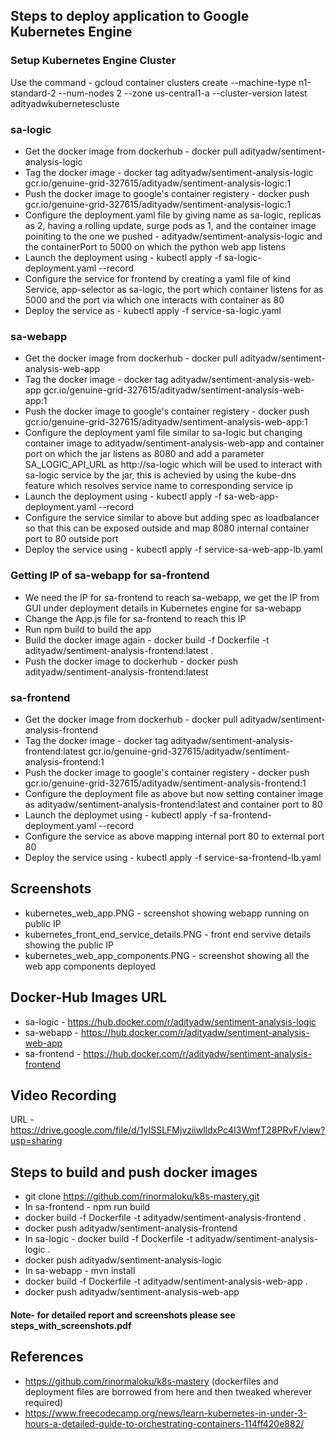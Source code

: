 ## Steps to deploy application to Google Kubernetes Engine
### Setup Kubernetes Engine Cluster
Use the command - gcloud container clusters create --machine-type n1-standard-2 --num-nodes 2 --zone us-central1-a --cluster-version latest adityadwkubernetescluste
### sa-logic
* Get the docker image from dockerhub - docker pull adityadw/sentiment-analysis-logic
* Tag the docker image - docker tag adityadw/sentiment-analysis-logic gcr.io/genuine-grid-327615/adityadw/sentiment-analysis-logic:1
* Push the docker image to google's container registery - docker push gcr.io/genuine-grid-327615/adityadw/sentiment-analysis-logic:1
* Configure the deployment.yaml file by giving name as sa-logic, replicas as 2, having a rolling update, surge pods as 1, and the container image poiniting to the one we pushed - adityadw/sentiment-analysis-logic and the containerPort to 5000 on which the python web app listens
* Launch the deployment using - kubectl apply -f sa-logic-deployment.yaml --record
* Configure the service for frontend by creating a yaml file of kind Service, app-selector as sa-logic, the port which container listens for as 5000 and the port via which one interacts with container as 80
* Deploy the service as - kubectl apply -f service-sa-logic.yaml
### sa-webapp
* Get the docker image from dockerhub - docker pull adityadw/sentiment-analysis-web-app
* Tag the docker image - docker tag adityadw/sentiment-analysis-web-app gcr.io/genuine-grid-327615/adityadw/sentiment-analysis-web-app:1
* Push the docker image to google's container registery - docker push gcr.io/genuine-grid-327615/adityadw/sentiment-analysis-web-app:1
* Configure the deployment yaml file similar to sa-logic but changing container image to adityadw/sentiment-analysis-web-app and container port on which the jar listens as 8080 and add a parameter SA_LOGIC_API_URL as http://sa-logic which will be used to interact with sa-logic service by the jar, this is achevied by using the kube-dns feature which resolves service name to corresponding service ip
* Launch the deployment using - kubectl apply -f sa-web-app-deployment.yaml --record
* Configure the service similar to above but adding spec as loadbalancer so that this can be exposed outside and map 8080 internal container port to 80 outside port
* Deploy the service using - kubectl apply -f service-sa-web-app-lb.yaml
### Getting IP  of sa-webapp for sa-frontend
* We need the IP for sa-frontend to reach sa-webapp, we get the IP from GUI under deployment details in Kubernetes engine for sa-webapp
* Change the App.js file for sa-frontend to reach this IP
* Run npm build to build the app
* Build the docker image again - docker build -f Dockerfile -t adityadw/sentiment-analysis-frontend:latest .
* Push the docker image to dockerhub - docker push adityadw/sentiment-analysis-frontend:latest
### sa-frontend
* Get the docker image from dockerhub - docker pull adityadw/sentiment-analysis-frontend
* Tag the docker image - docker tag adityadw/sentiment-analysis-frontend:latest gcr.io/genuine-grid-327615/adityadw/sentiment-analysis-frontend:1
* Push the docker image to google's container registery - docker push gcr.io/genuine-grid-327615/adityadw/sentiment-analysis-frontend:1
* Configure the deployment file as above but now setting container image as adityadw/sentiment-analysis-frontend:latest and container port to 80
* Launch the deploymet using - kubectl apply -f sa-frontend-deployment.yaml --record
* Configure the service as above mapping internal port 80 to external port 80
* Deploy the service using - kubectl apply -f service-sa-frontend-lb.yaml
## Screenshots
* kubernetes_web_app.PNG - screenshot showing webapp running on public IP
* kubernetes_front_end_service_details.PNG - front end servive details showing the public IP
* kubernetes_web_app_components.PNG - screenshot showing all the web app components deployed
## Docker-Hub Images URL
* sa-logic - https://hub.docker.com/r/adityadw/sentiment-analysis-logic
* sa-webapp - https://hub.docker.com/r/adityadw/sentiment-analysis-web-app
* sa-frontend - https://hub.docker.com/r/adityadw/sentiment-analysis-frontend
## Video Recording
URL - https://drive.google.com/file/d/1yISSLFMjvziiwlldxPc4I3WmfT28PRvF/view?usp=sharing

## Steps to build and push docker images
* git clone https://github.com/rinormaloku/k8s-mastery.git
* In sa-frontend - npm run build
* docker build -f Dockerfile -t adityadw/sentiment-analysis-frontend .
* docker push adityadw/sentiment-analysis-frontend
* In sa-logic - docker build -f Dockerfile -t adityadw/sentiment-analysis-logic .
* docker push adityadw/sentiment-analysis-logic
* In sa-webapp - mvn install
* docker build -f Dockerfile -t adityadw/sentiment-analysis-web-app .
* docker push adityadw/sentiment-analysis-web-app

#### Note- for detailed report and screenshots please see steps_with_screenshots.pdf

## References
* https://github.com/rinormaloku/k8s-mastery (dockerfiles and deployment files are borrowed from here and then tweaked wherever required)
* https://www.freecodecamp.org/news/learn-kubernetes-in-under-3-hours-a-detailed-guide-to-orchestrating-containers-114ff420e882/

#
